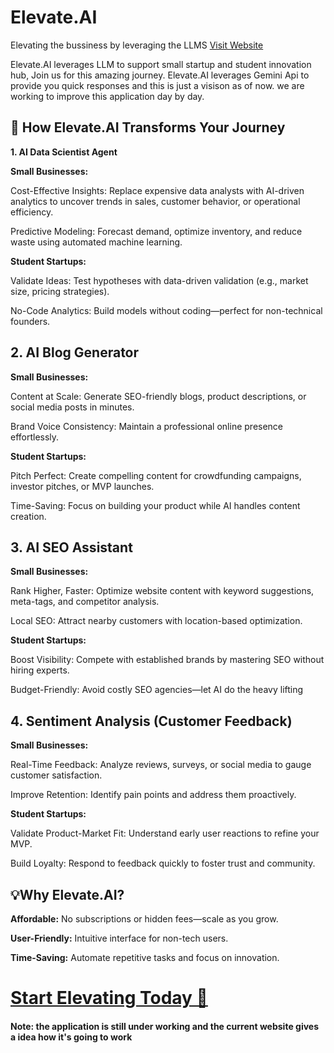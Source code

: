 # **Elevate.AI**


Elevating the bussiness by leveraging the LLMS
[Visit Website](https://elevatea.streamlit.app/)

Elevate.AI leverages LLM to support small startup and student innovation hub, Join us for this amazing journey.
Elevate.AI leverages Gemini Api to provide you quick responses and this is just a visison as of now. we are working to improve this application day by day.

## **🚀 How Elevate.AI Transforms Your Journey**
**1. AI Data Scientist Agent**

**Small Businesses:**

Cost-Effective Insights: Replace expensive data analysts with AI-driven analytics to uncover trends in sales, customer behavior, or operational efficiency.

Predictive Modeling: Forecast demand, optimize inventory, and reduce waste using automated machine learning.

**Student Startups:**

Validate Ideas: Test hypotheses with data-driven validation (e.g., market size, pricing strategies).

No-Code Analytics: Build models without coding—perfect for non-technical founders.

## **2. AI Blog Generator**
**Small Businesses:**

Content at Scale: Generate SEO-friendly blogs, product descriptions, or social media posts in minutes.

Brand Voice Consistency: Maintain a professional online presence effortlessly.

**Student Startups:**

Pitch Perfect: Create compelling content for crowdfunding campaigns, investor pitches, or MVP launches.

Time-Saving: Focus on building your product while AI handles content creation.

## **3. AI SEO Assistant**
**Small Businesses:**

Rank Higher, Faster: Optimize website content with keyword suggestions, meta-tags, and competitor analysis.

Local SEO: Attract nearby customers with location-based optimization.

**Student Startups:**

Boost Visibility: Compete with established brands by mastering SEO without hiring experts.

Budget-Friendly: Avoid costly SEO agencies—let AI do the heavy lifting

## **4. Sentiment Analysis (Customer Feedback)**
**Small Businesses:**

Real-Time Feedback: Analyze reviews, surveys, or social media to gauge customer satisfaction.

Improve Retention: Identify pain points and address them proactively.

**Student Startups:**

Validate Product-Market Fit: Understand early user reactions to refine your MVP.

Build Loyalty: Respond to feedback quickly to foster trust and community.

## **💡Why Elevate.AI?**
**Affordable:** No subscriptions or hidden fees—scale as you grow.

**User-Friendly:** Intuitive interface for non-tech users.

**Time-Saving:** Automate repetitive tasks and focus on innovation.

# [**Start Elevating Today 🌟**](https://elevatea.streamlit.app/)

#### **Note: the application is still under working and the current website gives a idea how it's going to work** 

